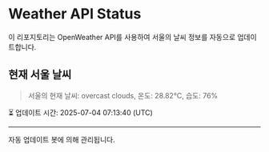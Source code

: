 
# Weather API Status

이 리포지토리는 OpenWeather API를 사용하여 서울의 날씨 정보를 자동으로 업데이트합니다.

## 현재 서울 날씨
> 서울의 현재 날씨: overcast clouds, 온도: 28.82°C, 습도: 76%

⏳ 업데이트 시간: 2025-07-04 07:13:40 (UTC)

---
자동 업데이트 봇에 의해 관리됩니다.
